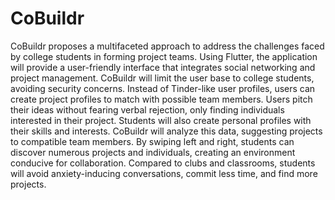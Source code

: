 # CoBuildr
CoBuildr proposes a multifaceted approach to address the challenges faced by college students in forming project teams. Using Flutter, the application will provide a user-friendly interface that integrates social networking and project management. CoBuildr will limit the user base to college students, avoiding security concerns. Instead of Tinder-like user profiles, users can create project profiles to match with possible team members. Users pitch their ideas without fearing verbal rejection, only finding individuals interested in their project. Students will also create personal profiles with their skills and interests. CoBuildr will analyze this data, suggesting projects to compatible team members. By swiping left and right, students can discover numerous projects and individuals, creating an environment conducive for collaboration. Compared to clubs and classrooms, students will avoid anxiety-inducing conversations, commit less time, and find more projects. 

